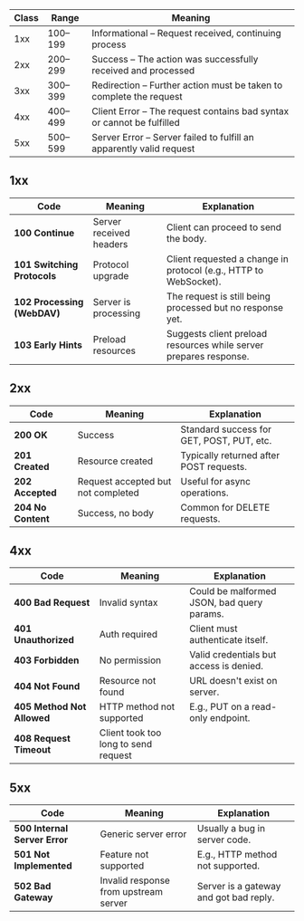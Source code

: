 
|Class|Range|Meaning|
|---|---|---|
|1xx|100–199|Informational – Request received, continuing process|
|2xx|200–299|Success – The action was successfully received and processed|
|3xx|300–399|Redirection – Further action must be taken to complete the request|
|4xx|400–499|Client Error – The request contains bad syntax or cannot be fulfilled|
|5xx|500–599|Server Error – Server failed to fulfill an apparently valid request|

## 1xx

| Code                        | Meaning                 | Explanation                                                       |
| --------------------------- | ----------------------- | ----------------------------------------------------------------- |
| **100 Continue**            | Server received headers | Client can proceed to send the body.                              |
| **101 Switching Protocols** | Protocol upgrade        | Client requested a change in protocol (e.g., HTTP to WebSocket).  |
| **102 Processing (WebDAV)** | Server is processing    | The request is still being processed but no response yet.         |
| **103 Early Hints**         | Preload resources       | Suggests client preload resources while server prepares response. |

## 2xx


| Code               | Meaning                            | Explanation                               |
| ------------------ | ---------------------------------- | ----------------------------------------- |
| **200 OK**         | Success                            | Standard success for GET, POST, PUT, etc. |
| **201 Created**    | Resource created                   | Typically returned after POST requests.   |
| **202 Accepted**   | Request accepted but not completed | Useful for async operations.              |
| **204 No Content** | Success, no body                   | Common for DELETE requests.               |


## 4xx

| Code                                  | Meaning                              | Explanation                                |
| ------------------------------------- | ------------------------------------ | ------------------------------------------ |
| **400 Bad Request**                   | Invalid syntax                       | Could be malformed JSON, bad query params. |
| **401 Unauthorized**                  | Auth required                        | Client must authenticate itself.           |
| **403 Forbidden**                     | No permission                        | Valid credentials but access is denied.    |
| **404 Not Found**                     | Resource not found                   | URL doesn't exist on server.               |
| **405 Method Not Allowed**            | HTTP method not supported            | E.g., PUT on a read-only endpoint.         |
| **408 Request Timeout**               | Client took too long to send request |                                            |

## 5xx

| Code                          | Meaning                               | Explanation                            |
| ----------------------------- | ------------------------------------- | -------------------------------------- |
| **500 Internal Server Error** | Generic server error                  | Usually a bug in server code.          |
| **501 Not Implemented**       | Feature not supported                 | E.g., HTTP method not supported.       |
| **502 Bad Gateway**           | Invalid response from upstream server | Server is a gateway and got bad reply. |
